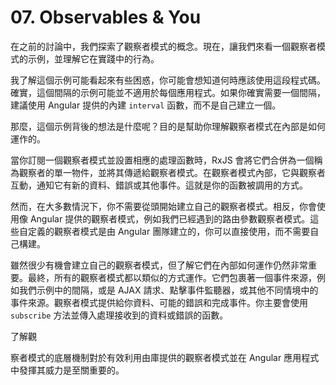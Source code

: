 # 07. Observables & You

在之前的討論中，我們探索了觀察者模式的概念。現在，讓我們來看一個觀察者模式的示例，並理解它在實踐中的行為。

我了解這個示例可能看起來有些困惑，你可能會想知道何時應該使用這段程式碼。確實，這個間隔的示例可能並不適用於每個應用程式。如果你確實需要一個間隔，建議使用 Angular 提供的內建 `interval` 函數，而不是自己建立一個。

那麼，這個示例背後的想法是什麼呢？目的是幫助你理解觀察者模式在內部是如何運作的。

當你訂閱一個觀察者模式並設置相應的處理函數時，RxJS 會將它們合併為一個稱為觀察者的單一物件，並將其傳遞給觀察者模式。在觀察者模式內部，它與觀察者互動，通知它有新的資料、錯誤或其他事件。這就是你的函數被調用的方式。

然而，在大多數情況下，你不需要從頭開始建立自己的觀察者模式。相反，你會使用像 Angular 提供的觀察者模式，例如我們已經遇到的路由參數觀察者模式。這些自定義的觀察者模式是由 Angular 團隊建立的，你可以直接使用，而不需要自己構建。

雖然很少有機會建立自己的觀察者模式，但了解它們在內部如何運作仍然非常重要。最終，所有的觀察者模式都以類似的方式運作。它們包裹著一個事件來源，例如我們示例中的間隔，或是 AJAX 請求、點擊事件監聽器，或其他不同情境中的事件來源。觀察者模式提供給你資料、可能的錯誤和完成事件。你主要會使用 `subscribe` 方法並傳入處理接收到的資料或錯誤的函數。

了解觀

察者模式的底層機制對於有效利用由庫提供的觀察者模式並在 Angular 應用程式中發揮其威力是至關重要的。